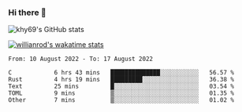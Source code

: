 ### Hi there 👋



![khy69's GitHub stats](https://github-readme-stats.vercel.app/api?username=khy69&show_icons=true&theme=tokyonight)


[![willianrod's wakatime stats](https://github-readme-stats.vercel.app/api/wakatime?username=hengyue&show_icons=true&theme=tokyonight)](https://github.com/anuraghazra/github-readme-stats)

<!--START_SECTION:waka-->

```text
From: 10 August 2022 - To: 17 August 2022

C            6 hrs 43 mins   ██████████████░░░░░░░░░░░   56.57 %
Rust         4 hrs 19 mins   █████████░░░░░░░░░░░░░░░░   36.38 %
Text         25 mins         █░░░░░░░░░░░░░░░░░░░░░░░░   03.54 %
TOML         9 mins          ▒░░░░░░░░░░░░░░░░░░░░░░░░   01.35 %
Other        7 mins          ▒░░░░░░░░░░░░░░░░░░░░░░░░   01.02 %
```

<!--END_SECTION:waka-->



<!--
**khy69/khy69** is a ✨ _special_ ✨ repository because its `README.md` (this file) appears on your GitHub profile.

Here are some ideas to get you started:

- 🔭 I’m currently working on ...
- 🌱 I’m currently learning ...
- 👯 I’m looking to collaborate on ...
- 🤔 I’m looking for help with ...
- 💬 Ask me about ...
- 📫 How to reach me: ...
- 😄 Pronouns: ...
- ⚡ Fun fact: ...
-->
